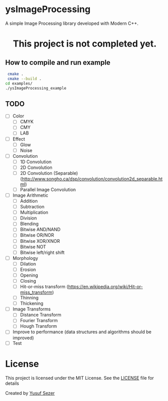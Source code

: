 # ysImageProcessing

A simple Image Processing library developed with Modern C++.

<div align="center">

# This project is not completed yet.

</div>

## How to compile and run example

```sh
 cmake .
 cmake --build .
cd examples/
./ysImageProcessing_example
```

## TODO
- [ ] Color
  - [ ] CMYK
  - [ ] CMY
  - [ ] LAB
- [ ] Effect
  - [ ] Glow
  - [ ] Noise
- [ ] Convolution
  - [ ] 1D Convolution
  - [ ] 2D Convolution
  - [ ] 2D Convolution (Separable) (http://www.songho.ca/dsp/convolution/convolution2d_separable.html)
  - [ ] Parallel Image Convolution
- [ ] Image Arithmetic
  - [ ] Addition
  - [ ] Subtraction
  - [ ] Multiplication
  - [ ] Division
  - [ ] Blending
  - [ ] Bitwise AND/NAND
  - [ ] Bitwise OR/NOR
  - [ ] Bitwise XOR/XNOR
  - [ ] Bitwise NOT
  - [ ] Bitwise left/right shift
- [ ] Morphology
  - [ ] Dilation
  - [ ] Erosion
  - [ ] Opening
  - [ ] Closing
  - [ ] Hit-or-miss transform (https://en.wikipedia.org/wiki/Hit-or-miss_transform)
  - [ ] Thinning
  - [ ] Thickening
- [ ] Image Transforms
  - [ ] Distance Transform
  - [ ] Fourier Transform
  - [ ] Hough Transform
- [ ] Improve to performance (data structures and algorithms should be improved)
- [ ] Test

# License
This project is licensed under the MIT License. See the [LICENSE](LICENSE) file for details

Created by [Yusuf Sezer](https://www.yusufsezer.com)
